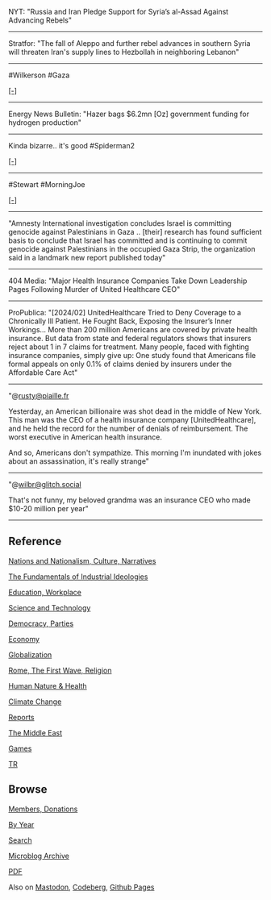 
NYT: "Russia and Iran Pledge Support for Syria’s al-Assad Against
Advancing Rebels"

---

Stratfor: "The fall of Aleppo and further rebel advances in southern
Syria will threaten Iran's supply lines to Hezbollah in neighboring
Lebanon"

---

\#Wilkerson \#Gaza

[[-]](https://youtu.be/OdU_egbDv8c?t=1863)

---

Energy News Bulletin: "Hazer bags $6.2mn [Oz] government funding for
hydrogen production"

---

Kinda bizarre.. it's good \#Spiderman2

[[-]](https://youtu.be/Klt5G6qnGAY)

---

\#Stewart \#MorningJoe

[[-]](https://www.youtube.com/embed/HNcmo-K5Xsg?start=627&end=665)

---

"Amnesty International investigation concludes Israel is committing
genocide against Palestinians in Gaza .. [their] research has found
sufficient basis to conclude that Israel has committed and is
continuing to commit genocide against Palestinians in the occupied
Gaza Strip, the organization said in a landmark new report published
today"

---

404 Media: "Major Health Insurance Companies Take Down Leadership
Pages Following Murder of United Healthcare CEO"

---

ProPublica: "[2024/02] UnitedHealthcare Tried to Deny Coverage to a
Chronically Ill Patient. He Fought Back, Exposing the Insurer’s Inner
Workings...  More than 200 million Americans are covered by private
health insurance. But data from state and federal regulators shows
that insurers reject about 1 in 7 claims for treatment. Many people,
faced with fighting insurance companies, simply give up: One study
found that Americans file formal appeals on only 0.1% of claims denied
by insurers under the Affordable Care Act"

---

"@rusty@piaille.fr

Yesterday, an American billionaire was shot dead in the middle of New
York. This man was the CEO of a health insurance company
[UnitedHealthcare], and he held the record for the number of denials
of reimbursement. The worst executive in American health insurance.

And so, Americans don't sympathize. This morning I'm inundated with
jokes about an assassination, it's really strange"

---

"@wilbr@glitch.social

That's not funny, my beloved grandma was an insurance CEO who made
$10-20 million per year"

---

## Reference

[Nations and Nationalism, Culture, Narratives](0119/2013/02/nations-and-nationalism.html)

[The Fundamentals of Industrial Ideologies](0119/2011/04/fundamentals-of-industrial-ideologies.html)

[Education, Workplace](0119/2017/09/education-workplace.html)

[Science and Technology](0119/2018/09/science-technology.html)

[Democracy, Parties](0119/2016/11/democracy.html)

[Economy](2021/01/economy.html)

[Globalization](0119/2018/09/globalization.html)

[Rome, The First Wave, Religion](0119/2017/12/rome.html)

[Human Nature & Health](2020/07/human-nature.html)

[Climate Change](2022/01/climate.html)

[Reports](2021/01/reports.html)

[The Middle East](0119/2019/07/middleeast.html)

[Games](2024/06/games.html)

[TR](../tr/index.html)

## Browse

[Members, Donations](2022/08/members.html)

[By Year](years.html)

[Search](https://muratk5n.github.io/thirdwave/en/search.html)

[Microblog Archive](mbl/index.html)

[PDF](https://www.dropbox.com/scl/fi/8kl0sla1booo83zeb28dn/tw-all.pdf?rlkey=p9r319p8jbzak5du3dasju05y&st=28wknfsp&raw=1)

Also on 
[Mastodon](https://fosstodon.org/@muratk5n),
[Codeberg](https://muratk5n.codeberg.page/en/),
[Github Pages](https://muratk5n.github.io/thirdwave/en/)
